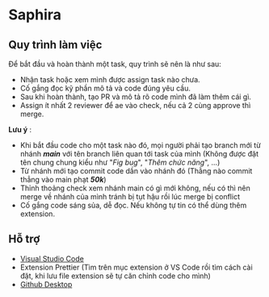 # Saphira

## Quy trình làm việc
Để bắt đầu và hoàn thành một task, quy trình sẽ nên là như sau:
* Nhận task hoặc xem mình được assign task nào chưa.
* Cố gắng đọc kỹ phần mô tả và code đúng yêu cầu.
* Sau khi hoàn thành, tạo PR và mô tả rõ code mình đã làm thêm cái gì.
* Assign ít nhất 2 reviewer để ae vào check, nếu cả 2 cùng approve thì merge.

**Lưu ý** : 
* Khi bắt đầu code cho một task nào đó, mọi người phải tạo branch mới từ nhánh ***main*** với tên branch liên quan tới task của mình (Không được đặt tên chung chung kiểu như "*Fig bug*", "*Thêm chức năng*", ...)
* Từ nhánh mới tạo commit code dần vào nhánh đó (Thằng nào commit thẳng vào main phạt ***50k***)
* Thỉnh thoảng check xem nhánh main có gì mới không, nếu có thì nên merge về nhánh của mình tránh bị tụt hậu rồi lúc merge bị conflict
* Cố gắng code sáng sủa, dễ đọc. Nếu không tự tin có thể dùng thêm extension.

## Hỗ trợ
* [Visual Studio Code](https://code.visualstudio.com/download)
* Extension Prettier (Tìm trên mục extension ở VS Code rồi tìm cách cài đặt, khi lưu file extension sẽ tự căn chỉnh code cho mình)
* [Github Desktop](https://desktop.github.com/)
